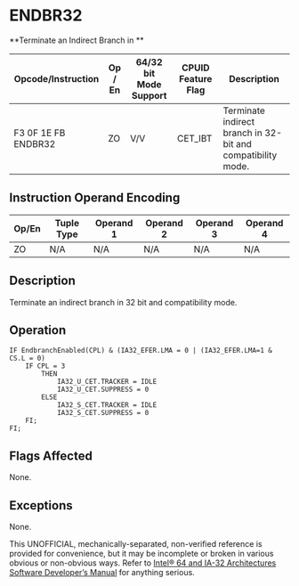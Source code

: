 # ENDBR32

**Terminate an Indirect Branch in **

| Opcode/Instruction  | Op / En | 64/32 bit Mode Support | CPUID Feature Flag | Description                                                 |
| ------------------- | ------- | ---------------------- | ------------------ | ----------------------------------------------------------- |
| F3 0F 1E FB ENDBR32 | ZO      | V/V                    | CET_IBT            | Terminate indirect branch in 32-bit and compatibility mode. |

## Instruction Operand Encoding

| Op/En | Tuple Type | Operand 1 | Operand 2 | Operand 3 | Operand 4 |
| ----- | ---------- | --------- | --------- | --------- | --------- |
| ZO    | N/A        | N/A       | N/A       | N/A       | N/A       |

## Description

Terminate an indirect branch in 32 bit and compatibility mode.

## Operation

```
IF EndbranchEnabled(CPL) & (IA32_EFER.LMA = 0 | (IA32_EFER.LMA=1 & CS.L = 0)
    IF CPL = 3
        THEN
            IA32_U_CET.TRACKER = IDLE
            IA32_U_CET.SUPPRESS = 0
        ELSE
            IA32_S_CET.TRACKER = IDLE
            IA32_S_CET.SUPPRESS = 0
    FI;
FI;

```

## Flags Affected

None.

## Exceptions

None.

This UNOFFICIAL, mechanically-separated, non-verified reference is provided for convenience, but it may be
incomplete or broken in various obvious or non-obvious
ways. Refer to [Intel® 64 and IA-32 Architectures Software Developer’s Manual](https://software.intel.com/en-us/download/intel-64-and-ia-32-architectures-sdm-combined-volumes-1-2a-2b-2c-2d-3a-3b-3c-3d-and-4) for anything serious.
